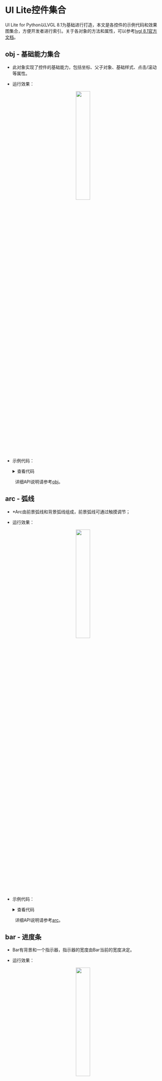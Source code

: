 # UI Lite控件集合

UI Lite for Python以LVGL 8.1为基础进行打造，本文是各控件的示例代码和效果图集合，方便开发者进行索引。关于各对象的方法和属性，可以参考[lvgl 8.1官方文档](https://docs.lvgl.io/8.1/intro/index.html)。

## obj - 基础能力集合
* 此对象实现了控件的基础能力，包括坐标、父子对象、基础样式、点击/滚动等属性。

* 运行效果：
<div align="center">
<img src=https://hli.aliyuncs.com/haas-static/haasapi/Python/docs/zh-CN/images/HaaS_UI_Lite_basicobject.png width=30%/>
</div>

* 示例代码：
    <details>
    <summary> 查看代码</summary>

    ```python
    # 创建基础控件对象，设置控件尺寸和控件摆放位置
    import display_driver  # 导入display_driver库，初始化display和lvgl

    scr = lv.scr_act()

    # 创建基础控件对象，设置控件尺寸和控件摆放位置
    obj1 = lv.obj(scr)
    obj1.set_size(100, 50)
    obj1.align(lv.ALIGN.CENTER, -60, -30)

    # 创建一个阴影的样式
    style_shadow = lv.style_t()
    style_shadow.init()
    style_shadow.set_shadow_width(10)
    style_shadow.set_shadow_spread(5)
    style_shadow.set_shadow_color(lv.palette_main(lv.PALETTE.BLUE))

    # 创建基础控件，设置控件样式、尺寸和控件摆放位置
    obj2 = lv.obj(scr)
    obj2.add_style(style_shadow, 0)

    obj2.align(lv.ALIGN.CENTER, 60, 30)

    # 将控件显示在屏幕上
    lv.scr_load(scr)
    ```
    </details>

&emsp;&emsp;
详细API说明请参考[obj](https://docs.lvgl.io/8.1/widgets/obj.html#overview)。

## arc - 弧线
* *Arc由前景弧线和背景弧线组成，前景弧线可通过触摸调节；

* 运行效果：
<div align="center">
<img src=https://hli.aliyuncs.com/haas-static/haasapi/Python/docs/zh-CN/images/HaaS_UI_Lite_arc.png width=30%/>
</div>

* 示例代码：

    <details>
    <summary> 查看代码</summary>

    ```python
    import display_driver  # 导入display_driver库，初始化display和lvgl

    scr = lv.scr_act()

    # 创建Arc对象，设置其末端的角度、尺寸及位置
    arc = lv.arc(scr)
    arc.set_end_angle(200)
    arc.set_size(150, 150)
    arc.center()

    # 将控件显示在屏幕上
    lv.scr_load(scr)
    ```
    </details>

&emsp;&emsp;
详细API说明请参考[arc](https://docs.lvgl.io/8.1/widgets/core/arc.html)。

## bar - 进度条
* Bar有背景和一个指示器，指示器的宽度由Bar当前的宽度决定。

* 运行效果：
<div align="center">
<img src=https://hli.aliyuncs.com/haas-static/haasapi/Python/docs/zh-CN/images/HaaS_UI_Lite_bar.png width=30%/>
</div>

* 示例代码：

    <details>
    <summary> 查看代码</summary>

    ```python
    import display_driver  # 导入display_driver库，初始化display和lvgl

    scr = lv.scr_act()

    # 创建bar, 设置其大小、摆放位置和进度位置
    bar1 = lv.bar(scr)
    bar1.set_size(200, 20)
    bar1.center()
    bar1.set_value(70, lv.ANIM.OFF)

    # 将控件显示在屏幕上
    lv.scr_load(scr)

    ```
    </details>

&emsp;&emsp;
详细API说明请参考[bar](https://docs.lvgl.io/8.1/widgets/core/bar.html#overview)。

## btn - 按钮
* 按钮主要用于提交页面的内容，或者是确认某种操作。

* 运行效果：
<div align="center">
<img src=https://hli.aliyuncs.com/haas-static/haasapi/Python/docs/zh-CN/images/HaaS_UI_Lite_button.png width=30%/>
</div>

* 示例代码：

    <details>
    <summary> 查看代码</summary>

    ```python
    import display_driver  # 导入display_driver库，初始化display和lvgl

    scr = lv.scr_act()

    def event_handler(evt):
        code = evt.get_code()

        if code == lv.EVENT.CLICKED:
                print("Clicked event seen")
        elif code == lv.EVENT.VALUE_CHANGED:
            print("Value changed seen")

    # 创建一个简单按钮
    btn1 = lv.btn(scr)

    # 设置按钮相关事件的callback，所有按下/松开灯事件都需要送到回调函数
    btn1.add_event_cb(event_handler,lv.EVENT.ALL, None)

    btn1.align(lv.ALIGN.CENTER,0,-40)
    label=lv.label(btn1)
    label.set_text("Button")

    # 创建一个状态开关按钮
    btn2 = lv.btn(scr)

    # 设置状态开关按钮相关事件的callback，所有按下/松开灯事件都需要送到回调函数
    btn2.add_event_cb(event_handler,lv.EVENT.ALL, None)
    #btn2.add_event_cb(event_handler,lv.EVENT.VALUE_CHANGED,None)

    btn2.align(lv.ALIGN.CENTER,0,40)
    btn2.add_flag(lv.obj.FLAG.CHECKABLE)
    btn2.set_height(lv.SIZE.CONTENT)

    label=lv.label(btn2)
    label.set_text("Toggle")
    label.center()

    # 将控件显示在屏幕上
    lv.scr_load(scr)

    ```
    </details>

&emsp;&emsp;
详细API说明请参考[btn](https://docs.lvgl.io/8.1/widgets/core/btn.html#overview)。

## btnmatrix - 组合按钮
* Button matrix控件是一种轻量级实现展示多个横竖排列Button的控件，比如计算器、电话拨号盘等。

* 运行效果：
<div align="center">
<img src=https://hli.aliyuncs.com/haas-static/haasapi/Python/docs/zh-CN/images/HaaS_UI_Lite_button_matrix.png width=30%/>
</div>

* 示例代码：

    <details>
    <summary> 查看代码</summary>

    ```python
    import display_driver  # 导入display_driver库，初始化display和lvgl

    scr = lv.scr_act()

    # 回调处理函数
    def event_handler(evt):
        code = evt.get_code()
        obj  = evt.get_target()

        if code == lv.EVENT.VALUE_CHANGED :
            id = obj.get_selected_btn()
            txt = obj.get_btn_text(id)

            print("%s was pressed"%txt)

    btnm_map = ["1", "2", "3", "4", "5", "\n",
                "6", "7", "8", "9", "0", "\n",
                "Action1", "Action2", ""]

    # 创建组合按钮，设置按钮大小，按钮上要显示的文字及按钮属性、按钮动作回调函数等
    btnm1 = lv.btnmatrix(scr)
    btnm1.set_map(btnm_map)
    btnm1.set_btn_width(10, 2)        # Make "Action1" twice as wide as "Action2"
    btnm1.set_btn_ctrl(10, lv.btnmatrix.CTRL.CHECKABLE)
    btnm1.set_btn_ctrl(11, lv.btnmatrix.CTRL.CHECKED)
    btnm1.align(lv.ALIGN.CENTER, 0, 0)
    btnm1.add_event_cb(event_handler, lv.EVENT.ALL, None)

    # 将控件显示在屏幕上
    lv.scr_load(scr)

    ```
    </details>

&emsp;&emsp;
详细API说明请参考[btnmatrix](https://docs.lvgl.io/8.1/widgets/core/btnmatrix.html)。

##  canvas - 画布
* 可以在画布控件上面画圆、方块、线、写字、贴图等，并且可以做旋转、放大、缩小等效果；

* 运行效果：
<div align="center">
<img src=https://hli.aliyuncs.com/haas-static/haasapi/Python/docs/zh-CN/images/HaaS_UI_Lite_canvas.png width=30%/>
</div>

* 示例代码：

    <details>
    <summary> 查看代码</summary>

    ```python
    import display_driver  # 导入display_driver库，初始化display和lvgl

    scr = lv.scr_act()

    _CANVAS_WIDTH = 200
    _CANVAS_HEIGHT = 150
    LV_IMG_ZOOM_NONE = 256

    rect_dsc = lv.draw_rect_dsc_t()
    rect_dsc.init()
    rect_dsc.radius = 10
    rect_dsc.bg_opa = lv.OPA.COVER
    rect_dsc.bg_grad.dir = lv.GRAD_DIR.HOR
    rect_dsc.bg_grad.stops[0].color = lv.palette_main(lv.PALETTE.RED)
    rect_dsc.bg_grad.stops[1].color = lv.palette_main(lv.PALETTE.BLUE)
    rect_dsc.border_width = 2
    rect_dsc.border_opa = lv.OPA._90
    rect_dsc.border_color = lv.color_white()
    rect_dsc.shadow_width = 5
    rect_dsc.shadow_ofs_x = 5
    rect_dsc.shadow_ofs_y = 5

    label_dsc = lv.draw_label_dsc_t()
    label_dsc.init()
    label_dsc.color = lv.palette_main(lv.PALETTE.YELLOW)

    cbuf = bytearray(_CANVAS_WIDTH * _CANVAS_HEIGHT * 4)

    canvas = lv.canvas(scr)
    canvas.set_buffer(cbuf, _CANVAS_WIDTH, _CANVAS_HEIGHT, lv.img.CF.TRUE_COLOR)
    canvas.center()
    canvas.fill_bg(lv.palette_lighten(lv.PALETTE.GREY, 3), lv.OPA.COVER)

    canvas.draw_rect(70, 60, 100, 70, rect_dsc)
    canvas.draw_text(40, 20, 100, label_dsc, "Some text on text canvas")

    # Test the rotation. It requires another buffer where the original image is stored.
    # So copy the current image to buffer and rotate it to the canvas

    img = lv.img_dsc_t()
    img.data = cbuf[:]
    img.header.cf = lv.img.CF.TRUE_COLOR
    img.header.w = _CANVAS_WIDTH
    img.header.h = _CANVAS_HEIGHT

    canvas.fill_bg(lv.palette_lighten(lv.PALETTE.GREY, 3), lv.OPA.COVER)
    canvas.transform(img, 30, LV_IMG_ZOOM_NONE, 0, 0, _CANVAS_WIDTH // 2, _CANVAS_HEIGHT // 2, True)

    # 将控件显示在屏幕上
    lv.scr_load(scr)
    ```
    </details>

&emsp;&emsp;
详细API说明请参考[canvas](https://docs.lvgl.io/8.1/widgets/core/canvas.html)。

## Checkbox - 复选框
* 复选框由“勾选框”和标签组成，复选框是最常用的选择类控件之一。

* 运行效果：
<div align="center">
<img src=https://hli.aliyuncs.com/haas-static/haasapi/Python/docs/zh-CN/images/HaaS_UI_Lite_checkbox.png width=30%/>
</div>

* 示例代码：

    <details>
    <summary> 查看代码</summary>

    ```python
    import display_driver  # 导入display_driver库，初始化display和lvgl

    scr = lv.scr_act()

    # 复选框事件回调函数：获取用户的点击事件，并将点击事件打印出来
    def event_handler(e):
        code = e.get_code()
        obj = e.get_target()
        if code == lv.EVENT.VALUE_CHANGED:
            txt = obj.get_text()
            if obj.get_state() & lv.STATE.CHECKED:
                state = "Checked"
            else:
                state = "Unchecked"
            print(txt + ":" + state)

    # 设置画面布局样式
    scr.set_flex_flow(lv.FLEX_FLOW.COLUMN)
    scr.set_flex_align(lv.FLEX_ALIGN.CENTER, lv.FLEX_ALIGN.START, lv.FLEX_ALIGN.CENTER)

    # 创建复选框，并设定复选框名称、属性等信息并设置复选框相关动作回调函数
    cb = lv.checkbox(scr)
    cb.set_text("Apple")
    cb.add_event_cb(event_handler, lv.EVENT.ALL, None)

    cb = lv.checkbox(scr)
    cb.set_text("Banana")
    cb.add_state(lv.STATE.CHECKED)
    cb.add_event_cb(event_handler, lv.EVENT.ALL, None)

    cb = lv.checkbox(scr)
    cb.set_text("Lemon")
    cb.add_state(lv.STATE.DISABLED)
    cb.add_event_cb(event_handler, lv.EVENT.ALL, None)

    cb = lv.checkbox(scr)
    cb.add_state(lv.STATE.CHECKED | lv.STATE.DISABLED)
    cb.set_text("Melon")
    cb.add_event_cb(event_handler, lv.EVENT.ALL, None)

    # 更新画面布局
    cb.update_layout()

    # 将图像显示在屏幕上
    lv.scr_load(scr)

    ```
    </details>

&emsp;&emsp;
详细API说明请参考[checkbox](https://docs.lvgl.io/8.1/widgets/core/checkbox.html)。

## dropdown - 下拉列表
* 下拉列表允许用户从列表中选择一个值。

* 运行效果：
<div align="center">
<img src=https://hli.aliyuncs.com/haas-static/haasapi/Python/docs/zh-CN/images/HaaS_UI_Lite_dropdownlist.png width=30%/>
</div>

* 示例代码：

    <details>
    <summary> 查看代码</summary>

    ```python
    import display_driver  # 导入display_driver库，初始化display和lvgl

    scr = lv.scr_act()

    # 下拉列表动作回调函数
    def event_handler(e):
        code = e.get_code()
        obj = e.get_target()
        if code == lv.EVENT.VALUE_CHANGED:
            option = " "*10 # should be large enough to store the option
            obj.get_selected_str(option, len(option))
            # .strip() removes trailing spaces
            print("Option: \"%s\"" % option.strip())

    # 创建下拉列表
    dd = lv.dropdown(lv.scr_act())

    # 设置下拉列表下拉选项
    dd.set_options("\n".join([
        "Apple",
        "Banana",
        "Orange",
        "Cherry",
        "Grape",
        "Raspberry",
        "Melon",
        "Orange",
        "Lemon",
        "Nuts"]))

    # 设置下拉选项的样式
    dd.align(lv.ALIGN.TOP_MID, 0, 20)

    # 设置下拉列表回调函数
    dd.add_event_cb(event_handler, lv.EVENT.ALL, None)

    # 将图像显示在屏幕上
    lv.scr_load(scr)

    ```
    </details>

&emsp;&emsp;
详细API说明请参考[dropdown](https://docs.lvgl.io/8.1/widgets/core/dropdown.html)。

## img - 图片
* 显示图片文件的基础控件，支持设置图片的透明、着色、修改大小、马赛克等。

* 运行效果：
<div align="center">
<img src=https://hli.aliyuncs.com/haas-static/haasapi/Python/docs/zh-CN/images/HaaS_UI_Lite_image.png width=30%/>
</div>

* 示例代码：<br>
本示例用到的名为img_cogwheel_argb的[图片链接](../../images/img_cogwheel_argb.png)：
    <details>
    <summary> 查看代码</summary>

    ```python
    import display_driver  # 导入display_driver库，初始化display和lvgl

    # copy img_cogwheel_argb.png in the RESOURCE_ROOT
    RESOURCES_ROOT = "S:/data/pyamp/"

    img1 = lv.img(lv.scr_act())
    img1.set_src(RESOURCES_ROOT + "img_cogwheel_argb.png")
    img1.align(lv.ALIGN.CENTER, 0, -20)
    img1.set_size(200, 200)

    img2 = lv.img(lv.scr_act())
    img2.set_src(lv.SYMBOL.OK + "Accept")
    img2.align_to(img1, lv.ALIGN.OUT_BOTTOM_MID, 0, 20)
    ```
    </details>

&emsp;&emsp;
详细API说明请参考[img](https://docs.lvgl.io/8.1/widgets/core/img.html#overview)。

## label - 标签
* 标签是用于显示文字的基础控件

* 运行效果：
<div align="center">
<img src=https://hli.aliyuncs.com/haas-static/haasapi/Python/docs/zh-CN/images/HaaS_UI_Lite_label.png width=30%/>
</div>

* 示例代码：

    <details>
    <summary> 查看代码</summary>

    ```python
    import display_driver  # 导入display_driver库，初始化display和lvgl

    #
    # Show line wrap, re-color, line align and text scrolling.
    #
    label1 = lv.label(lv.scr_act())
    label1.set_long_mode(lv.label.LONG.WRAP)      # Break the long lines*/
    label1.set_recolor(True)                      # Enable re-coloring by commands in the text
    label1.set_text("#0000ff Re-color# #ff00ff words# #ff0000 of a# label, align the lines to the center"
                                "and  wrap long text automatically.")
    label1.set_width(150)                         # Set smaller width to make the lines wrap
    label1.set_style_text_align(lv.ALIGN.CENTER, 0)
    label1.align(lv.ALIGN.CENTER, 0, -40)

    label2 = lv.label(lv.scr_act())
    label2.set_long_mode(lv.label.LONG.SCROLL_CIRCULAR) # Circular scroll
    label2.set_width(150)
    label2.set_text("It is a circularly scrolling text. ")
    label2.align(lv.ALIGN.CENTER, 0, 40)
    ```
    </details>

&emsp;&emsp;
详细API说明请参考[label](https://docs.lvgl.io/8.1/widgets/core/label.html)。

## line - 直线
* 在指定点之间绘制直线

* 运行效果：
<div align="center">
<img src=https://hli.aliyuncs.com/haas-static/haasapi/Python/docs/zh-CN/images/HaaS_UI_Lite_line.png width=30%/>
</div>

* 示例代码：

    <details>
    <summary> 查看代码</summary>

    ```python
    import display_driver  # 导入display_driver库，初始化display和lvgl

    # Create an array for the points of the line
    line_points = [ {"x":5, "y":5}, 
                    {"x":70, "y":70}, 
                    {"x":120, "y":10}, 
                    {"x":180, "y":60}, 
                    {"x":240, "y":10}]

    # Create style
    style_line = lv.style_t()
    style_line.init()
    style_line.set_line_width(8)
    style_line.set_line_color(lv.palette_main(lv.PALETTE.BLUE))
    style_line.set_line_rounded(True)

    # Create a line and apply the new style
    line1 = lv.line(lv.scr_act())
    line1.set_points(line_points, 5)     # Set the points
    line1.add_style(style_line, 0)
    line1.center()
    ```
    </details>

&emsp;&emsp;
详细API说明请参考[line](https://docs.lvgl.io/8.1/widgets/core/line.html#)。

## roller - 滚动选择框
* 允许你通过滚动从列表中选择一个选项。

* 运行效果：
<div align="center">
<img src=https://hli.aliyuncs.com/haas-static/haasapi/Python/docs/zh-CN/images/HaaS_UI_Lite_roller.png width=30%/>
</div>

* 示例代码：

    <details>
    <summary> 查看代码</summary>

    ```python
    import display_driver  # 导入display_driver库，初始化display和lvgl

    def event_handler(e):
        code = e.get_code()
        obj = e.get_target()
        if code == lv.EVENT.VALUE_CHANGED:
            option = " "*10
            obj.get_selected_str(option, len(option))
            print("Selected month: " + option.strip())

    #
    # An infinite roller with the name of the months
    #

    roller1 = lv.roller(lv.scr_act())
    roller1.set_options("\n".join([
        "January",
        "February",
        "March",
        "April",
        "May",
        "June",
        "July",
        "August",
        "September",
        "October",
        "November",
        "December"]),lv.roller.MODE.INFINITE)

    roller1.set_visible_row_count(4)
    roller1.center()
    roller1.add_event_cb(event_handler, lv.EVENT.ALL, None)
    ```
    </details>

&emsp;&emsp;
详细API说明请参考[roller](https://docs.lvgl.io/8.1/widgets/core/roller.html)。

## Slider - 滑块
* 滑块是一个带有指示器的条，可以通过拖动指示器设置滑块的数值；滑块可以是水平的，也可以是垂直的；

* 运行效果：
<div align="center">
<img src=https://hli.aliyuncs.com/haas-static/haasapi/Python/docs/zh-CN/images/HaaS_UI_Lite_slider.png width=30%/>
</div>

* 示例代码：

    <details>
    <summary> 查看代码</summary>

    ```python
    import display_driver  # 导入display_driver库，初始化display和lvgl

    # 
    # A default slider with a label displaying the current value
    #
    def slider_event_cb(e):

        slider = e.get_target()
        slider_label.set_text("{:d}%".format(slider.get_value()))
        slider_label.align_to(slider, lv.ALIGN.OUT_BOTTOM_MID, 0, 10)

    # Create a slider in the center of the display
    slider = lv.slider(lv.scr_act())
    slider.center()
    slider.add_event_cb(slider_event_cb, lv.EVENT.VALUE_CHANGED, None)

    # Create a label below the slider
    slider_label = lv.label(lv.scr_act())
    slider_label.set_text("0%")

    slider_label.align_to(slider, lv.ALIGN.OUT_BOTTOM_MID, 0, 10)
    ```
    </details>

&emsp;&emsp;
详细API说明请参考[slider](https://docs.lvgl.io/8.1/widgets/core/slider.html)。

## switch - 开关按钮
* 选择按钮的一种，只有打开或关闭两种状态。

* 运行效果：
<div align="center">
<img src=https://hli.aliyuncs.com/haas-static/haasapi/Python/docs/zh-CN/images/HaaS_UI_Lite_switch.png width=30%/>
</div>

* 示例代码：

    <details>
    <summary> 查看代码</summary>

    ```python
    import display_driver  # 导入display_driver库，初始化display和lvgl

    def event_handler(e):
        code = e.get_code()
        obj = e.get_target()
        if code == lv.EVENT.VALUE_CHANGED:
            if obj.has_state(lv.STATE.CHECKED):
                print("State: on")
            else:
                print("State: off")

    lv.scr_act().set_flex_flow(lv.FLEX_FLOW.COLUMN)
    lv.scr_act().set_flex_align(lv.FLEX_ALIGN.CENTER, lv.FLEX_ALIGN.CENTER, lv.FLEX_ALIGN.CENTER)

    sw = lv.switch(lv.scr_act())
    sw.add_event_cb(event_handler,lv.EVENT.ALL, None)

    sw = lv.switch(lv.scr_act())
    sw.add_state(lv.STATE.CHECKED)
    sw.add_event_cb(event_handler, lv.EVENT.ALL, None)

    sw = lv.switch(lv.scr_act())
    sw.add_state(lv.STATE.DISABLED)
    sw.add_event_cb(event_handler, lv.EVENT.ALL, None)

    sw = lv.switch(lv.scr_act())
    sw.add_state(lv.STATE.CHECKED | lv.STATE.DISABLED)
    sw.add_event_cb(event_handler, lv.EVENT.ALL, None)
    ```
    </details>

&emsp;&emsp;
详细API说明请参考[switch](https://docs.lvgl.io/8.1/widgets/core/switch.html)。

## table - 表格
* table由包含文本的行、列和单元格构建；表格是一个可编辑的对象，允许选择带可编辑的单元格。

* 运行效果：
<div align="center">
<img src=https://hli.aliyuncs.com/haas-static/haasapi/Python/docs/zh-CN/images/HaaS_UI_Lite_table.png width=30%/>
</div>

* 示例代码：

    <details>
    <summary> 查看代码</summary>

    ```python
    import display_driver  # 导入display_driver库，初始化display和lvgl

    def draw_part_event_cb(e):
        obj = e.get_target()
        dsc = lv.obj_draw_part_dsc_t.__cast__(e.get_param())
        # If the cells are drawn../
        if dsc.part == lv.PART.ITEMS:
            row = dsc.id //  obj.get_col_cnt()
            col = dsc.id - row * obj.get_col_cnt()

            # Make the texts in the first cell center aligned
            if row == 0:
                dsc.label_dsc.align = lv.TEXT_ALIGN.CENTER
                dsc.rect_dsc.bg_color = lv.palette_main(lv.PALETTE.BLUE).color_mix(dsc.rect_dsc.bg_color, lv.OPA._20)
                dsc.rect_dsc.bg_opa = lv.OPA.COVER

            # In the first column align the texts to the right
            elif col == 0:
                dsc.label_dsc.flag = lv.TEXT_ALIGN.RIGHT

            # Make every 2nd row grayish
            if row != 0 and (row % 2) == 0:
                dsc.rect_dsc.bg_color = lv.palette_main(lv.PALETTE.GREY).color_mix(dsc.rect_dsc.bg_color, lv.OPA._10)
                dsc.rect_dsc.bg_opa = lv.OPA.COVER

    table = lv.table(lv.scr_act())

    # Fill the first column
    table.set_cell_value(0, 0, "Name")
    table.set_cell_value(1, 0, "Apple")
    table.set_cell_value(2, 0, "Banana")
    table.set_cell_value(3, 0, "Lemon")
    table.set_cell_value(4, 0, "Grape")
    table.set_cell_value(5, 0, "Melon")
    table.set_cell_value(6, 0, "Peach")
    table.set_cell_value(7, 0, "Nuts")

    # Fill the second column
    table.set_cell_value(0, 1, "Price")
    table.set_cell_value(1, 1, "$7")
    table.set_cell_value(2, 1, "$4")
    table.set_cell_value(3, 1, "$6")
    table.set_cell_value(4, 1, "$2")
    table.set_cell_value(5, 1, "$5")
    table.set_cell_value(6, 1, "$1")
    table.set_cell_value(7, 1, "$9")

    # Set a smaller height to the table. It'll make it scrollable
    table.set_height(200)
    table.center()

    # Add an event callback to apply some custom drawing
    table.add_event_cb(draw_part_event_cb, lv.EVENT.DRAW_PART_BEGIN, None)
    ```
    </details>

&emsp;&emsp;
详细API说明请参考[table](https://docs.lvgl.io/8.1/widgets/core/table.html)。

## textarea - 文本框
* 文本框是带有标签和光标的基础对象，文本过长时，可以滚动文本区域，支持单行模式和密码模式。

* 运行效果：
<div align="center">
<img src=https://hli.aliyuncs.com/haas-static/haasapi/Python/docs/zh-CN/images/HaaS_UI_Lite_text_area.png width=30%/>
</div>

* 示例代码：

    <details>
    <summary> 查看代码</summary>

    ```python
    import display_driver  # 导入display_driver库，初始化display和lvgl

    def textarea_event_handler(e, ta):
        print("Enter was pressed. The current text is: " + ta.get_text())

    def btnm_event_handler(e, ta):
        obj = e.get_target()
        txt = obj.get_btn_text(obj.get_selected_btn())
        if txt == lv.SYMBOL.BACKSPACE:
            ta.del_char()
        elif txt == lv.SYMBOL.NEW_LINE:
            lv.event_send(ta, lv.EVENT.READY, None)
        elif txt:
            ta.add_text(txt)

    ta = lv.textarea(lv.scr_act())
    ta.set_one_line(True)
    ta.align(lv.ALIGN.TOP_MID, 0, 10)
    ta.add_event_cb(lambda e: textarea_event_handler(e, ta), lv.EVENT.READY, None)
    ta.add_state(lv.STATE.FOCUSED)   # To be sure the cursor is visible

    btnm_map = ["1", "2", "3", "\n",
                "4", "5", "6", "\n",
                "7", "8", "9", "\n",
                lv.SYMBOL.BACKSPACE, "0", lv.SYMBOL.NEW_LINE, ""]

    btnm = lv.btnmatrix(lv.scr_act())
    btnm.set_size(200, 150)
    btnm.align(lv.ALIGN.BOTTOM_MID, 0, -10)
    btnm.add_event_cb(lambda e: btnm_event_handler(e, ta), lv.EVENT.VALUE_CHANGED, None)
    btnm.clear_flag(lv.obj.FLAG.CLICK_FOCUSABLE)    # To keep the text area focused on button clicks
    btnm.set_map(btnm_map)
    ```
    </details>

&emsp;&emsp;
详细API说明请参考[textarea](https://docs.lvgl.io/8.1/widgets/core/textarea.html)。

## calendar - 日历控件
* 显示日历并获取用户选择的日期

* 运行效果：
<div align="center">
<img src=https://hli.aliyuncs.com/haas-static/haasapi/Python/docs/zh-CN/images/HaaS_UI_Lite_calender.png width=30%/>
</div>

* 示例代码：

    <details>
    <summary> 查看代码</summary>

    ```python
    import display_driver  # 导入display_driver库，初始化display和lvgl

    def event_handler(evt):
        code = evt.get_code()

        if code == lv.EVENT.VALUE_CHANGED:
            source = evt.get_current_target()
            date = lv.calendar_date_t()
            if source.get_pressed_date(date) == lv.RES.OK:        
                calendar.set_today_date(date.year, date.month, date.day)
                print("Clicked date: %02d.%02d.%02d"%(date.day, date.month, date.year))

    calendar = lv.calendar(lv.scr_act())
    calendar.set_size(200, 200)
    calendar.align(lv.ALIGN.CENTER, 0, 20)
    calendar.add_event_cb(event_handler, lv.EVENT.ALL, None)

    calendar.set_today_date(2021, 02, 23)
    calendar.set_showed_date(2021, 02)

    # Highlight a few days
    highlighted_days=[
        lv.calendar_date_t({'year':2021, 'month':2, 'day':6}),
        lv.calendar_date_t({'year':2021, 'month':2, 'day':11}),
        lv.calendar_date_t({'year':2021, 'month':2, 'day':22})
    ]

    calendar.set_highlighted_dates(highlighted_days, len(highlighted_days))

    lv.calendar_header_dropdown(calendar)
    ```
    </details>

&emsp;&emsp;
详细API说明请参考[calender](https://docs.lvgl.io/8.1/widgets/extra/calendar.html)。

## chart - 图表
* Chart是数据可视化的基本对象，支持折线图和条形图。

* 折线图运行效果：
<div align="center">
<img src=https://hli.aliyuncs.com/haas-static/haasapi/Python/docs/zh-CN/images/HaaS_UI_Lite_chart.png width=30%/>
</div>

* 折线图示例代码：

    <details>
    <summary> 查看代码</summary>

    ```python
    import display_driver  # 导入display_driver库，初始化display和lvgl

    # Create a chart
    chart = lv.chart(lv.scr_act())
    chart.set_size(200, 150)
    chart.center()
    chart.set_type(lv.chart.TYPE.LINE)   # Show lines and points too

    # Add two data series
    ser1 = chart.add_series(lv.palette_main(lv.PALETTE.RED), lv.chart.AXIS.PRIMARY_Y)
    ser2 = chart.add_series(lv.palette_main(lv.PALETTE.GREEN), lv.chart.AXIS.SECONDARY_Y)
    print(ser2)
    # Set next points on ser1
    chart.set_next_value(ser1,10)
    chart.set_next_value(ser1,10)
    chart.set_next_value(ser1,10)
    chart.set_next_value(ser1,10)
    chart.set_next_value(ser1,10)
    chart.set_next_value(ser1,10)
    chart.set_next_value(ser1,10)
    chart.set_next_value(ser1,30)
    chart.set_next_value(ser1,70)
    chart.set_next_value(ser1,90)

    # Directly set points on 'ser2'
    ser2.y_points = [90, 70, 65, 65, 65, 65, 65, 65, 65, 65]
    chart.refresh()      #  Required after direct set
    ```
    </details>

* 条形图运行效果：
<div align="center">
<img src=https://hli.aliyuncs.com/haas-static/haasapi/Python/docs/zh-CN/images/HaaS_UI_Lite_chart1.png width=30%/>
</div>

* 条形图示例代码：

    <details>
    <summary> 查看代码</summary>

    ```python
    import display_driver  # 导入display_driver库，初始化display和lvgl

    def draw_event_cb(e):

        dsc = lv.obj_draw_part_dsc_t.__cast__(e.get_param())
        if dsc.part == lv.PART.TICKS and dsc.id == lv.chart.AXIS.PRIMARY_X: 
            month = ["Jan", "Febr", "March", "Apr", "May", "Jun", "July", "Aug", "Sept", "Oct", "Nov", "Dec"]
            # dsc.text is defined char text[16], I must therefore convert the Python string to a byte_array
            dsc.text = bytes(month[dsc.value],"ascii") 
    #
    # Add ticks and labels to the axis and demonstrate scrolling
    #

    # Create a chart
    chart = lv.chart(lv.scr_act())
    chart.set_size(200, 150)
    chart.center()
    chart.set_type(lv.chart.TYPE.BAR)
    chart.set_range(lv.chart.AXIS.PRIMARY_Y, 0, 100)
    chart.set_range(lv.chart.AXIS.SECONDARY_Y, 0, 400)
    chart.set_point_count(12)
    chart.add_event_cb(draw_event_cb, lv.EVENT.DRAW_PART_BEGIN, None)

    # Add ticks and label to every axis
    chart.set_axis_tick(lv.chart.AXIS.PRIMARY_X, 10, 5, 12, 3, True, 40)
    chart.set_axis_tick(lv.chart.AXIS.PRIMARY_Y, 10, 5, 6, 2, True, 50)
    chart.set_axis_tick(lv.chart.AXIS.SECONDARY_Y, 10, 5, 3, 4,True, 50)

    # Zoom in a little in X
    chart.set_zoom_x(800)

    # Add two data series
    ser1 = lv.chart.add_series(chart, lv.palette_lighten(lv.PALETTE.GREEN, 2), lv.chart.AXIS.PRIMARY_Y)
    ser2 = lv.chart.add_series(chart, lv.palette_darken(lv.PALETTE.GREEN, 2), lv.chart.AXIS.SECONDARY_Y)

    # Set the next points on 'ser1'
    chart.set_next_value(ser1, 31)
    chart.set_next_value(ser1, 66)
    chart.set_next_value(ser1, 10)
    chart.set_next_value(ser1, 89)
    chart.set_next_value(ser1, 63)
    chart.set_next_value(ser1, 56)
    chart.set_next_value(ser1, 32)
    chart.set_next_value(ser1, 35)
    chart.set_next_value(ser1, 57)
    chart.set_next_value(ser1, 85)
    chart.set_next_value(ser1, 22)
    chart.set_next_value(ser1, 58)

    # Directly set points on 'ser2'
    ser2.y_points = [92,71,61,15,21,35,35,58,31,53,33,73]

    chart.refresh()  # Required after direct set
    ```
    </details>

&emsp;&emsp;
详细API说明请参考[chart](https://docs.lvgl.io/8.1/widgets/extra/chart.html)。

## colorwheel - 颜色选择器
* 允许用户选择颜色。

* 运行效果：
<div align="center">
<img src=https://hli.aliyuncs.com/haas-static/haasapi/Python/docs/zh-CN/images/HaaS_UI_Lite_colorwheel.png width=30%/>
</div>

* 示例代码：

    <details>
    <summary> 查看代码</summary>

    ```python
    import display_driver  # 导入display_driver库，初始化display和lvgl

    cw = lv.colorwheel(lv.scr_act(), True)
    cw.set_size(200, 200)
    cw.center()
    ```
    </details>

&emsp;&emsp;
详细API说明请参考[colorwheel](https://docs.lvgl.io/8.1/widgets/extra/colorwheel.html)。

## imgbtn - 图片按钮
* Image button和Button非常相似，它在每个状态下显示用户自定义的图片，而不是绘制矩形；可以设置左、右和中心的图片，中心的图片将重复绘制以匹配对象的宽度。

* 运行效果：
<div align="center">
<img src=https://hli.aliyuncs.com/haas-static/haasapi/Python/docs/zh-CN/images/HaaS_UI_Lite_image_button.png width=30%/>
</div>

* 示例代码：<br>
示例代码中使用到的三张图片链接：[imgbtn_left](../../images/imgbtn_left.png)、[imgbtn_mid](../../images/imgbtn_mid.png)、[imgbtn_right](../../images/imgbtn_right.png)。<br>
    <details>
    <summary> 查看代码</summary>

    ```python
    import display_driver  # 导入display_driver库，初始化display和lvgl
    RESOURCES_ROOT = "S:/data/pyamp/"

    # Create a transition animation on width transformation and recolor.
    tr_prop = [lv.STYLE.TRANSFORM_WIDTH, lv.STYLE.IMG_RECOLOR_OPA, 0]
    tr = lv.style_transition_dsc_t()
    tr.init(tr_prop, lv.anim_t.path_linear, 200, 0, None)

    style_def = lv.style_t()
    style_def.init()
    style_def.set_text_color(lv.color_white())
    style_def.set_transition(tr)

    # Darken the button when pressed and make it wider
    style_pr = lv.style_t()
    style_pr.init()
    style_pr.set_img_recolor_opa(lv.OPA._30)
    style_pr.set_img_recolor(lv.color_black())
    style_pr.set_transform_width(20)

    # Create an image button
    #
    # make sure that the image in the specify path
    # 
    imgbtn1 = lv.imgbtn(lv.scr_act())
    imgbtn1.set_src(lv.imgbtn.STATE.RELEASED,
                    RESOURCES_ROOT + "imgbtn_left.png",
                    RESOURCES_ROOT + "imgbtn_mid.png",
                    RESOURCES_ROOT + "imgbtn_right.png")
    imgbtn1.add_style(style_def, 0)
    imgbtn1.add_style(style_pr, lv.STATE.PRESSED)

    imgbtn1.align(lv.ALIGN.CENTER, 0, 0)

    # Create a label on the image button
    label = lv.label(imgbtn1)
    label.set_text("Button")
    label.align(lv.ALIGN.CENTER, 0, -4)
    ```
    </details>

&emsp;&emsp;
详细API说明请参考[imgbtn](https://docs.lvgl.io/8.1/widgets/extra/imgbtn.html#overview)。

## keyboard - 软键盘
* 显示键盘并获取用户点击的键值

* 运行效果：
<div align="center">
<img src=https://hli.aliyuncs.com/haas-static/haasapi/Python/docs/zh-CN/images/HaaS_UI_Lite_keyboard.png width=30%/>
</div>

* 示例代码：

    <details>
    <summary> 查看代码</summary>

    ```python
    import display_driver  # 导入display_driver库，初始化display和lvgl

    def ta_event_cb(e,kb):
        code = e.get_code()
        ta = e.get_target()
        if code == lv.EVENT.FOCUSED:
            kb.set_textarea(ta)
            kb.clear_flag(lv.obj.FLAG.HIDDEN)

        if code == lv.EVENT.DEFOCUSED:
            kb.set_textarea(None)
            kb.add_flag(lv.obj.FLAG.HIDDEN)

    # Create a keyboard to use it with one of the text areas
    kb = lv.keyboard(lv.scr_act())

    # Create a text area. The keyboard will write here
    ta = lv.textarea(lv.scr_act())
    ta.set_width(200)
    ta.align(lv.ALIGN.TOP_LEFT, 10, 10)
    ta.add_event_cb(lambda e: ta_event_cb(e,kb), lv.EVENT.ALL, None)
    ta.set_placeholder_text("Hello")

    ta = lv.textarea(lv.scr_act())
    ta.set_width(200)
    ta.align(lv.ALIGN.TOP_RIGHT, -10, 10)
    ta.add_event_cb(lambda e: ta_event_cb(e,kb), lv.EVENT.ALL, None)

    kb.set_textarea(ta)
    ```
    </details>

&emsp;&emsp;
详细API说明请参考[keyboard](https://docs.lvgl.io/8.1/widgets/extra/keyboard.html)。

## led - 发光体
* LED是矩形（或圆形）物体，其亮度可以调节。亮度越低，LED的颜色越暗。

* 运行效果：
<div align="center">
<img src=https://hli.aliyuncs.com/haas-static/haasapi/Python/docs/zh-CN/images/HaaS_UI_Lite_led.png width=30%/>
</div>

* 示例代码：

    <details>
    <summary> 查看代码</summary>

    ```python
    import display_driver  # 导入display_driver库，初始化display和lvgl

    #
    # Create LED's with different brightness and color
    #

    # Create a LED and switch it OFF
    led1  = lv.led(lv.scr_act())
    led1.align(lv.ALIGN.CENTER, -80, 0)
    led1.off()

    # Copy the previous LED and set a brightness
    led2  = lv.led(lv.scr_act())
    led2.align(lv.ALIGN.CENTER, 0, 0)
    led2.set_brightness(150)
    led2.set_color(lv.palette_main(lv.PALETTE.RED))

    # Copy the previous LED and switch it ON
    led3  = lv.led(lv.scr_act())
    led3.align(lv.ALIGN.CENTER, 80, 0)
    led3.on()
    ```
    </details>

&emsp;&emsp;
详细API说明请参考[led](https://docs.lvgl.io/8.1/widgets/extra/led.html)。

## list - 列表
* List基本上是一个垂直布局的矩形，可添加按钮和文本。

* 运行效果：
<div align="center">
<img src=https://hli.aliyuncs.com/haas-static/haasapi/Python/docs/zh-CN/images/HaaS_UI_Lite_list.png width=30%/>
</div>

* 示例代码：

    <details>
    <summary> 查看代码</summary>

    ```python
    import display_driver  # 导入display_driver库，初始化display和lvgl

    def event_handler(e):
        code = e.get_code()
        obj = e.get_target()
        if code == lv.EVENT.CLICKED:
                print("Clicked: list1." + list1.get_btn_text(obj))

    # Create a list
    list1 = lv.list(lv.scr_act())
    list1.set_size(180, 220)
    list1.center()

    # Add buttons to the list
    list1.add_text("File")
    btn_new = list1.add_btn(lv.SYMBOL.FILE, "New")
    btn_new.add_event_cb(event_handler,lv.EVENT.ALL, None)
    btn_open = list1.add_btn(lv.SYMBOL.DIRECTORY, "Open")
    btn_open.add_event_cb(event_handler,lv.EVENT.ALL, None)
    btn_save = list1.add_btn(lv.SYMBOL.SAVE, "Save")
    btn_save.add_event_cb(event_handler,lv.EVENT.ALL, None)
    btn_delete = list1.add_btn(lv.SYMBOL.CLOSE, "Delete")
    btn_delete.add_event_cb(event_handler,lv.EVENT.ALL, None)
    btn_edit = list1.add_btn(lv.SYMBOL.EDIT, "Edit")
    btn_edit.add_event_cb(event_handler,lv.EVENT.ALL, None)

    list1.add_text("Connectivity")
    btn_bluetooth = list1.add_btn(lv.SYMBOL.BLUETOOTH, "Bluetooth")
    btn_bluetooth.add_event_cb(event_handler,lv.EVENT.ALL, None)
    btn_navig = list1.add_btn(lv.SYMBOL.GPS, "Navigation")
    btn_navig.add_event_cb(event_handler,lv.EVENT.ALL, None)
    btn_USB = list1.add_btn(lv.SYMBOL.USB, "USB")
    btn_USB.add_event_cb(event_handler,lv.EVENT.ALL, None)
    btn_battery = list1.add_btn(lv.SYMBOL.BATTERY_FULL, "Battery")
    btn_battery.add_event_cb(event_handler,lv.EVENT.ALL, None)

    list1.add_text("Exit")
    btn_apply = list1.add_btn(lv.SYMBOL.OK, "Apply")
    btn_apply.add_event_cb(event_handler,lv.EVENT.ALL, None)
    btn_close = list1.add_btn(lv.SYMBOL.CLOSE, "Close")
    btn_close.add_event_cb(event_handler,lv.EVENT.ALL, None)
    ```
    </details>

&emsp;&emsp;
详细API说明请参考[list](https://docs.lvgl.io/8.1/widgets/extra/list.html)。

## meter - 表盘
* Meter可以灵活的显示可视化数据，可显示圆弧、指针、刻度线和标签。

* 运行效果：
<div align="center">
<img src=https://hli.aliyuncs.com/haas-static/haasapi/Python/docs/zh-CN/images/HaaS_UI_Lite_meter.png width=30%/>
</div>

* 示例代码：

    <details>
    <summary> 查看代码</summary>

    ```python
    import display_driver  # 导入display_driver库，初始化display和lvgl

    def set_value(indic, v):
        meter.set_indicator_value(indic, v)

    #
    # A simple meter
    #
    meter = lv.meter(lv.scr_act())
    meter.center()
    meter.set_size(200, 200)

    # Add a scale first
    scale = meter.add_scale()
    meter.set_scale_ticks(scale, 51, 2, 10, lv.palette_main(lv.PALETTE.GREY))
    meter.set_scale_major_ticks(scale, 10, 4, 15, lv.color_black(), 10)

    indic = lv.meter_indicator_t()

    # Add a blue arc to the start
    indic = meter.add_arc(scale, 3, lv.palette_main(lv.PALETTE.BLUE), 0)
    meter.set_indicator_start_value(indic, 0)
    meter.set_indicator_end_value(indic, 20)

    # Make the tick lines blue at the start of the scale
    indic = meter.add_scale_lines(scale, lv.palette_main(lv.PALETTE.BLUE), lv.palette_main(lv.PALETTE.BLUE), False, 0)
    meter.set_indicator_start_value(indic, 0)
    meter.set_indicator_end_value(indic, 20)

    # Add a red arc to the end
    indic = meter.add_arc(scale, 3, lv.palette_main(lv.PALETTE.RED), 0)
    meter.set_indicator_start_value(indic, 80)
    meter.set_indicator_end_value(indic, 100)

    # Make the tick lines red at the end of the scale
    indic = meter.add_scale_lines(scale, lv.palette_main(lv.PALETTE.RED), lv.palette_main(lv.PALETTE.RED), False, 0)
    meter.set_indicator_start_value(indic, 80)
    meter.set_indicator_end_value(indic, 100)

    # Add a needle line indicator
    indic = meter.add_needle_line(scale, 4, lv.palette_main(lv.PALETTE.GREY), -10)

    # Create an animation to set the value
    a = lv.anim_t()
    a.init()
    a.set_var(indic)
    a.set_values(0, 100)
    a.set_time(2000)
    a.set_repeat_delay(100)
    a.set_playback_time(500)
    a.set_playback_delay(100)
    a.set_repeat_count(lv.ANIM_REPEAT.INFINITE)
    a.set_custom_exec_cb(lambda a,val: set_value(indic,val))
    lv.anim_t.start(a)
    ```
    </details>

&emsp;&emsp;
详细API说明请参考[meter](https://docs.lvgl.io/8.1/widgets/extra/meter.html)。

## msgbox - 弹窗
* Message Box是弹出窗口，由背景容器、标题、可选关闭按钮、文本和可选按钮构建；可以是模态或非模态。

* 运行效果：
<div align="center">
<img src=https://hli.aliyuncs.com/haas-static/haasapi/Python/docs/zh-CN/images/HaaS_UI_Lite_message_box.png width=30%/>
</div>

* 示例代码：

    <details>
    <summary> 查看代码</summary>

    ```python
    import display_driver  # 导入display_driver库，初始化display和lvgl

    def event_cb(e):
        mbox = e.get_current_target()
        print("Button %s clicked" % mbox.get_active_btn_text())

    btns = ["Apply", "Close", ""]

    mbox1 = lv.msgbox(lv.scr_act(), "Hello", "This is a message box with two buttons.", btns, True)
    mbox1.add_event_cb(event_cb, lv.EVENT.VALUE_CHANGED, None)
    mbox1.center()
    ```
    </details>

&emsp;&emsp;
详细API说明请参考[msgbox](https://docs.lvgl.io/8.1/widgets/extra/msgbox.html)。

## spans - 富文本
* Span用于显示富文本对象。可以讲不同字体、颜色和大小的文本样式呈现到Span中。

* 运行效果：
<div align="center">
<img src=https://hli.aliyuncs.com/haas-static/haasapi/Python/docs/zh-CN/images/HaaS_UI_Lite_span.png width=30%/>
</div>

* 示例代码：

    <details>
    <summary> 查看代码</summary>

    ```python
    import display_driver  # 导入display_driver库，初始化display和lvgl

    #
    # Create span
    #
    style = lv.style_t()
    style.init()
    style.set_border_width(1)
    style.set_border_color(lv.palette_main(lv.PALETTE.ORANGE))
    style.set_pad_all(2)

    spans = lv.spangroup(lv.scr_act())
    spans.set_width(300)
    spans.set_height(300)
    spans.center()
    spans.add_style(style, 0)

    spans.set_align(lv.TEXT_ALIGN.LEFT)
    spans.set_overflow(lv.SPAN_OVERFLOW.CLIP)
    spans.set_indent(20)
    spans.set_mode(lv.SPAN_MODE.BREAK)

    span = spans.new_span()
    span.set_text("china is a beautiful country.")
    span.style.set_text_color(lv.palette_main(lv.PALETTE.RED))
    span.style.set_text_decor(lv.TEXT_DECOR.STRIKETHROUGH | lv.TEXT_DECOR.UNDERLINE)
    span.style.set_text_opa(lv.OPA._30)

    span = spans.new_span()
    span.set_text_static("good good study, day day up.")
    #if LV_FONT_MONTSERRAT_24
    #    lv_style_set_text_font(&span->style,  &lv_font_montserrat_24);
    #endif
    span.style.set_text_color(lv.palette_main(lv.PALETTE.GREEN))

    span = spans.new_span()
    span.set_text_static("LVGL is an open-source graphics library.")
    span.style.set_text_color(lv.palette_main(lv.PALETTE.BLUE))

    span = spans.new_span()
    span.set_text_static("the boy no name.")
    span.style.set_text_color(lv.palette_main(lv.PALETTE.GREEN))
    #if LV_FONT_MONTSERRAT_20
    #    lv_style_set_text_font(&span->style, &lv_font_montserrat_20);
    #endif
    span.style.set_text_decor(lv.TEXT_DECOR.UNDERLINE)

    span = spans.new_span()
    span.set_text("I have a dream that hope to come true.")

    spans.refr_mode()
    ```
    </details>

&emsp;&emsp;
详细API说明请参考[spans](https://docs.lvgl.io/8.1/widgets/extra/span.html#)。

## spinbox - 文本数字
* Spinbox包含一个文本数字，可以通过键或API函数增加或减少。

* 运行效果：
<div align="center">
<img src=https://hli.aliyuncs.com/haas-static/haasapi/Python/docs/zh-CN/images/HaaS_UI_Lite_spinbox.png width=30%/>
</div>

* 示例代码：

    <details>
    <summary> 查看代码</summary>

    ```python
    import display_driver  # 导入display_driver库，初始化display和lvgl

    def increment_event_cb(e):
        code = e.get_code()
        if code == lv.EVENT.SHORT_CLICKED or code  == lv.EVENT.LONG_PRESSED_REPEAT:
            spinbox.increment()

    def decrement_event_cb(e):
        code = e.get_code()
        if code == lv.EVENT.SHORT_CLICKED or code == lv.EVENT.LONG_PRESSED_REPEAT:
            spinbox.decrement()

    spinbox = lv.spinbox(lv.scr_act())
    spinbox.set_range(-1000, 25000)
    spinbox.set_digit_format(5, 2)
    spinbox.step_prev()
    spinbox.set_width(100)
    spinbox.center()

    h = spinbox.get_height()

    btn = lv.btn(lv.scr_act())
    btn.set_size(h, h)
    btn.align_to(spinbox, lv.ALIGN.OUT_RIGHT_MID, 5, 0)
    btn.set_style_bg_img_src(lv.SYMBOL.PLUS, 0)
    btn.add_event_cb(increment_event_cb, lv.EVENT.ALL,  None)

    btn = lv.btn(lv.scr_act())
    btn.set_size(h, h)
    btn.align_to(spinbox, lv.ALIGN.OUT_LEFT_MID, -5, 0)
    btn.set_style_bg_img_src(lv.SYMBOL.MINUS, 0)
    btn.add_event_cb(decrement_event_cb, lv.EVENT.ALL, None)
    ```
    </details>

&emsp;&emsp;
详细API说明请参考[spinbox](https://docs.lvgl.io/8.1/widgets/extra/spinbox.html#)。

## spinner - 旋转弧
* Spinner是环上的旋转弧。

* 运行效果：
<div align="center">
<img src=https://hli.aliyuncs.com/haas-static/haasapi/Python/docs/zh-CN/images/HaaS_UI_Lite_spinner.png width=30%/>
</div>

* 示例代码：

    <details>
    <summary> 查看代码</summary>

    ```python
    import display_driver  # 导入display_driver库，初始化display和lvgl

    # Create a spinner
    spinner = lv.spinner(lv.scr_act(), 1000, 60)
    spinner.set_size(100, 100)
    spinner.center()
    ```
    </details>

&emsp;&emsp;
详细API说明请参考[spinner](https://docs.lvgl.io/8.1/widgets/extra/spinner.html)。

## tabview - 选项卡容器
* Tab view可用于组织选项卡中的内容，选项卡由其他控件组成。

* 运行效果：
<div align="center">
<img src=https://hli.aliyuncs.com/haas-static/haasapi/Python/docs/zh-CN/images/HaaS_UI_Lite_tabview.png width=30%/>
</div>

* 示例代码：

    <details>
    <summary> 查看代码</summary>

    ```python
    import display_driver  # 导入display_driver库，初始化display和lvgl

    # Create a Tab view object
    tabview = lv.tabview(lv.scr_act(), lv.DIR.TOP, 50)

    # Add 3 tabs (the tabs are page (lv_page) and can be scrolled
    tab1 = tabview.add_tab("Tab 1")
    tab2 = tabview.add_tab("Tab 2")
    tab3 = tabview.add_tab("Tab 3")

    # Add content to the tabs
    label = lv.label(tab1)
    label.set_text("""This the first tab

    If the content
    of a tab
    becomes too
    longer
    than the
    container
    then it
    automatically
    becomes
    scrollable.

    Can you see it?""")

    label = lv.label(tab2)
    label.set_text("Second tab")

    label = lv.label(tab3)
    label.set_text("Third tab");

    label.scroll_to_view_recursive(lv.ANIM.ON)
    ```
    </details>

&emsp;&emsp;
详细API说明请参考[tableview](https://docs.lvgl.io/8.1/widgets/extra/tabview.html)。

## tileview - 网格容器
* Tile view是一个容器对象，其元素可以以网格形式排列，用户可以通过滑动在Tile之间切换，也可以禁止Tile在任何方向的滑动。

* 运行效果：
<div align="center">
<img src=https://hli.aliyuncs.com/haas-static/haasapi/Python/docs/zh-CN/images/HaaS_UI_Lite_tileview.png width=30%/>
</div>

* 示例代码：

    <details>
    <summary> 查看代码</summary>

    ```python
    import display_driver  # 导入display_driver库，初始化display和lvgl

    #
    # Create a 2x2 tile view and allow scrolling only in an "L" shape.
    # Demonstrate scroll chaining with a long list that
    # scrolls the tile view when it can't be scrolled further.
    #
    tv = lv.tileview(lv.scr_act())

    # Tile1: just a label
    tile1 = tv.add_tile(0, 0, lv.DIR.BOTTOM)
    label = lv.label(tile1)
    label.set_text("Scroll down")
    label.center()

    # Tile2: a button
    tile2 = tv.add_tile(0, 1, lv.DIR.TOP | lv.DIR.RIGHT)

    btn = lv.btn(tile2)

    label = lv.label(btn)
    label.set_text("Scroll up or right")

    btn.set_size(lv.SIZE.CONTENT, lv.SIZE.CONTENT)
    btn.center()

    # Tile3: a list
    tile3 = tv.add_tile(1, 1, lv.DIR.LEFT)
    list = lv.list(tile3)
    list.set_size(lv.pct(100), lv.pct(100))

    list.add_btn(None, "One")
    list.add_btn(None, "Two")
    list.add_btn(None, "Three")
    list.add_btn(None, "Four")
    list.add_btn(None, "Five")
    list.add_btn(None, "Six")
    list.add_btn(None, "Seven")
    list.add_btn(None, "Eight")
    list.add_btn(None, "Nine")
    list.add_btn(None, "Ten")
    ```
    </details>

&emsp;&emsp;
详细API说明请参考[tileview](https://docs.lvgl.io/8.1/widgets/extra/tileview.html)。

## win - 窗口
* 窗口是由标题、按钮和内容区域构建的容器对象。

* 运行效果：
<div align="center">
<img src=https://hli.aliyuncs.com/haas-static/haasapi/Python/docs/zh-CN/images/HaaS_UI_Lite_window.png width=30%/>
</div>

* 示例代码：

    <details>
    <summary> 查看代码</summary>

    ```python
    import display_driver  # 导入display_driver库，初始化display和lvgl

    def event_handler(e):
        code = e.get_code()
        obj = e.get_target()
        if code == lv.EVENT.CLICKED:
            print("Button {:d} clicked".format(obj.get_child_id()))

    win = lv.win(lv.scr_act(), 60)
    btn1 = win.add_btn(lv.SYMBOL.LEFT, 40)
    btn1.add_event_cb(event_handler, lv.EVENT.ALL, None)
    win.add_title("A title")
    btn2=win.add_btn(lv.SYMBOL.RIGHT, 40)
    btn2.add_event_cb(event_handler, lv.EVENT.ALL, None)
    btn3 = win.add_btn(lv.SYMBOL.CLOSE, 60)
    btn3.add_event_cb(event_handler, lv.EVENT.ALL, None)

    cont = win.get_content()  # Content can be added here
    label = lv.label(cont)
    label.set_text("""This is
    a pretty
    long text
    to see how
    the window
    becomes
    scrollable.

    We need
    quite some text
    and we will 
    even put
    some more
    text to be
    sure it
    overflows.
    """)
    ```
    </details>

&emsp;&emsp;
详细API说明请参考[win](https://docs.lvgl.io/8.1/widgets/extra/win.html)。
